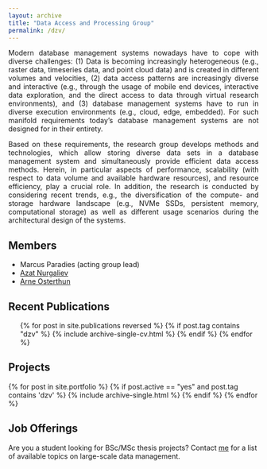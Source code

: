 ```yaml
---
layout: archive
title: "Data Access and Processing Group"
permalink: /dzv/
---
```

<p align="justify">
Modern database management systems nowadays have to cope with diverse challenges: (1) Data is becoming increasingly heterogeneous (e.g., raster data, timeseries data, and point cloud data) and is created in different volumes and velocities, (2) data access patterns are increasingly diverse and interactive (e.g., through the usage of mobile end devices, interactive data exploration, and the direct access to data through virtual research environments), and (3) database management systems have to run in diverse execution environments (e.g., cloud, edge, embedded). For such manifold requirements today’s database management systems are not designed for in their entirety.</p>

<p align="justify">
Based on these requirements, the research group develops methods and technologies, which allow storing diverse data sets in a database management system and simultaneously provide efficient data access methods. Herein, in particular aspects of performance, scalability (with respect to data volume and available hardware resources), and resource efficiency, play a crucial role. In addition, the research is conducted by considering recent trends, e.g., the diversification of the compute- and storage hardware landscape (e.g., NVMe SSDs, persistent memory, computational storage) as well as different usage scenarios during the architectural design of the systems.</p>

## Members

* Marcus Paradies (acting group lead)
* [Azat Nurgaliev](https://marcusparadies.github.io/dzv/members/~nurgaliev/)
* [Arne Osterthun](https://marcusparadies.github.io/dzv/members/~osterthun/)
<!--* [Joshua Reibert](https://marcusparadies.github.io/dzv/members/~reibert/)-->

## Recent Publications
  <ul>{% for post in site.publications reversed %}
    {% if post.tag contains "dzv" %}
      {% include archive-single-cv.html %}
    {% endif %}
  {% endfor %}</ul>
  
## Projects

{% for post in site.portfolio %}
  {% if post.active == "yes" and post.tag contains 'dzv' %}
    {% include archive-single.html %}
  {% endif %}
{% endfor %}

## Job Offerings
Are you a student looking for BSc/MSc thesis projects? Contact [me](mailto:marcus.paradies@dlr.de) for a list of available topics on large-scale data management.

